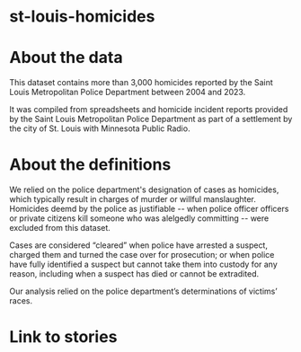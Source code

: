 # st-louis-homicides

# About the data
This dataset contains more than 3,000 homicides reported by the Saint Louis Metropolitan Police Department between 2004 and 2023.

It was compiled from spreadsheets and homicide incident reports provided by the Saint Louis Metropolitan Police Department as part of a settlement by the city of St. Louis with Minnesota Public Radio.

# About the definitions
We relied on the police department's designation of cases as homicides, which typically result in charges of murder or willful manslaughter. Homicides deemd by the police as justifiable -- when police officer officers or private citizens kill someone who was alelgedly committing -- were excluded from this dataset.

Cases are considered “cleared” when police have arrested a suspect, charged them and turned the case over for prosecution; or when police have fully identified a suspect but cannot take them into custody for any reason, including when a suspect has died or cannot be extradited. 

Our analysis relied on the police department’s determinations of victims’ races. 

# Link to stories




